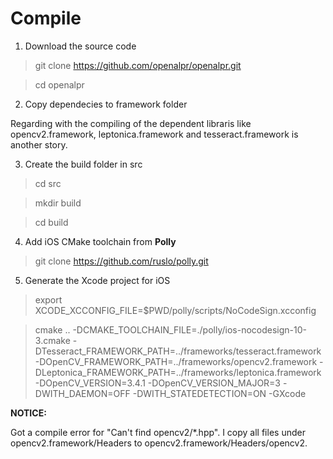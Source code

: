 # Compile 

1. Download the source code

> git clone https://github.com/openalpr/openalpr.git

> cd openalpr

2. Copy dependecies to framework folder

Regarding with the compiling of the dependent libraris like opencv2.framework, leptonica.framework and tesseract.framework is another story.

3. Create the build folder in src

> cd src

> mkdir build

> cd build

4. Add iOS CMake toolchain from **Polly**

> git clone https://github.com/ruslo/polly.git

5. Generate the Xcode project for iOS

> export XCODE_XCCONFIG_FILE=$PWD/polly/scripts/NoCodeSign.xcconfig

> cmake .. -DCMAKE_TOOLCHAIN_FILE=./polly/ios-nocodesign-10-3.cmake  -DTesseract_FRAMEWORK_PATH=../frameworks/tesseract.framework -DOpenCV_FRAMEWORK_PATH=../frameworks/opencv2.framework -DLeptonica_FRAMEWORK_PATH=../frameworks/leptonica.framework -DOpenCV_VERSION=3.4.1 -DOpenCV_VERSION_MAJOR=3  -DWITH_DAEMON=OFF -DWITH_STATEDETECTION=ON -GXcode

**NOTICE:**

Got a compile error for "Can't find opencv2/*.hpp". 
I copy all files under opencv2.framework/Headers to opencv2.framework/Headers/opencv2. 
